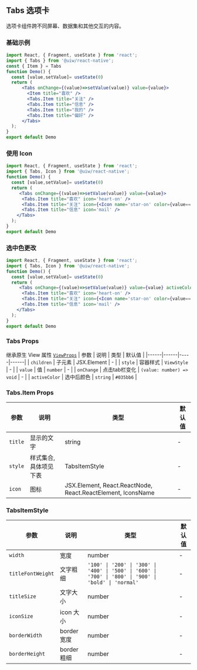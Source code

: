 Tabs 选项卡
---

选项卡组件跨不同屏幕、数据集和其他交互的内容。

<!-- ![](https://user-images.githubusercontent.com/57083007/146733908-4c795dc4-06cf-45cb-974e-cbbccff9732d.gif) -->
<!--rehype:style=zoom: 33%;float: right; margin-left: 15px;-->

### 基础示例

```jsx mdx:preview&background=#bebebe29
import React, { Fragment, useState } from 'react';
import { Tabs } from '@uiw/react-native';
const { Item } = Tabs
function Demo() {
  const [value,setValue]= useState(0)
  return (
      <Tabs onChange={(value)=>setValue(value)} value={value}>
        <Item title="喜欢" />
        <Tabs.Item title="关注" />
        <Tabs.Item title="信息" />
        <Tabs.Item title="我的" />
        <Tabs.Item title="偏好" />
      </Tabs>
  );
}
export default Demo
```
### 使用 Icon

```jsx mdx:preview&background=#bebebe29
import React, { Fragment, useState } from 'react';
import { Tabs, Icon } from '@uiw/react-native';
function Demo() {
  const [value,setValue]= useState(0)
  return (
     <Tabs onChange={(value)=>setValue(value)} value={value}>
      <Tabs.Item title="喜欢" icon='heart-on' />
      <Tabs.Item title="关注" icon={<Icon name='star-on' color={value===1?'#035bb6':'red'} size={24} />} />
      <Tabs.Item title="信息" icon='mail' />
    </Tabs>
  );
}
export default Demo
```

### 选中色更改

```jsx mdx:preview&background=#bebebe29
import React, { Fragment, useState } from 'react';
import { Tabs, Icon } from '@uiw/react-native';
function Demo() {
  const [value,setValue]= useState(0)
  return (
     <Tabs onChange={(value)=>setValue(value)} value={value} activeColor="red">
      <Tabs.Item title="喜欢" icon='heart-on' />
      <Tabs.Item title="关注" icon={<Icon name='star-on' color={value===1?'#035bb6':'red'} size={24} />} />
      <Tabs.Item title="信息" icon='mail' />
    </Tabs>
  );
}
export default Demo
```
### Tabs Props

继承原生 View 属性 [`ViewProps`](https://reactnative.dev/docs/view)
| 参数 | 说明 | 类型 | 默认值 |
|------|------|-----|------|
| `children` | 子元素 | JSX.Element | - |
| `style` | 容器样式 | `ViewStyle` | - |
| `value` | 值 | `number` | - |
| `onChange` | 点击tab栏变化 | `(value: number) => void` | - |
| `activeColor` | 选中后颜色 | `string` | `#035bb6` |

### Tabs.Item Props

| 参数 | 说明 | 类型 | 默认值 |
|------|------|-----|------|
| `title` | 显示的文字 | string | - |
| `style` | 样式集合,具体项见下表 | TabsItemStyle | - |
| `icon` | 图标 | JSX.Element, React.ReactNode, React.ReactElement, IconsName | - |


### TabsItemStyle
| 参数 | 说明 | 类型 | 默认值 |
|------|------|-----|------|
| `width` | 宽度 | number | - |
| `titleFontWeight` | 文字粗细 |`'100' \| '200' \| '300' \| '400' \| '500' \| '600' \| '700' \| '800' \| '900' \| 'bold' \| 'normal'`| - |
| `titleSize` | 文字大小 | number | - |
| `iconSize` | icon 大小 | number | - |
| `borderWidth` | border 宽度 | number | - |
| `borderHeight` | border 粗细 | number | - |


